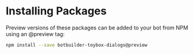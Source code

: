 # Installing Packages
Preview versions of these packages can be added to your bot from NPM using an @preview tag:

```bash
npm install --save botbuilder-toybox-dialogs@preview
``` 
